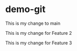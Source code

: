 # demo-git


This is my change to main

This is my change for Feature 2

This is my change for Feature 3
